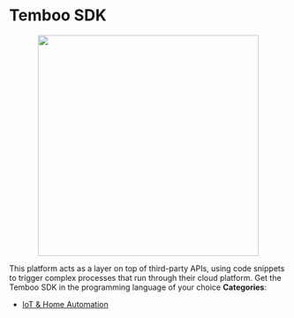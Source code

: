 # Temboo SDK

<p align="center">
    <img width="400" src="https://raw.githubusercontent.com/awesome-apis/awesome-apis/apis/temboo-sdk/logo_256x256.png" />
</p>


This platform acts as a layer on top of third-party APIs, using code snippets to trigger complex processes that run through their cloud platform.  Get the Temboo SDK in the programming language of your choice
**Categories**:

- [IoT & Home Automation](https://github/awesome-apis/awesome-apis#iot-and-home-automation)




